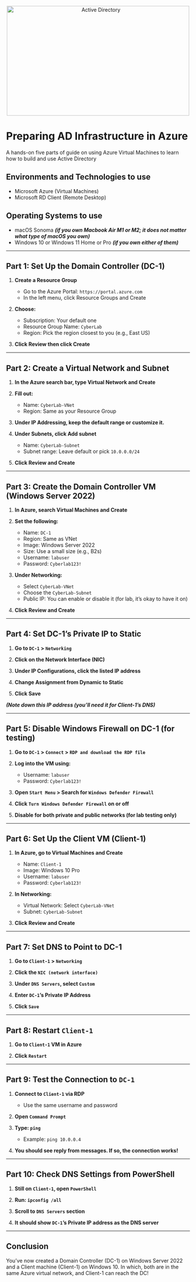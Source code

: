 <p align="center">
<img src="https://i.imgur.com/Ucqw15T.jpeg" alt="Active Directory" width=500 height=300/> 
</p>

<h1>Preparing AD Infrastructure in Azure</h1>
<p>A hands-on five parts of guide on using Azure Virtual Machines to learn how to build and use Active Directory</p>

<h2>Environments and Technologies to use</h2>

- Microsoft Azure (Virtual Machines)
- Microsoft RD Client (Remote Desktop)

<h2>Operating Systems to use</h2>

- macOS Sonoma ***(if you own Macbook Air M1 or M2; it does not matter what type of macOS you own)***
- Windows 10 or Windows 11 Home or Pro ***(if you own either of them)***

-----

## Part 1: Set Up the Domain Controller (DC-1)

1. **Create a Resource Group**
   - Go to the Azure Portal: `https://portal.azure.com`
   - In the left menu, click Resource Groups and Create

2. **Choose:**
   - Subscription: Your default one
   - Resource Group Name: `CyberLab`
   - Region: Pick the region closest to you (e.g., East US)

3. **Click Review then click Create**

-----

## Part 2: Create a Virtual Network and Subnet

1. **In the Azure search bar, type Virtual Network and Create**

2. **Fill out:**
   - Name: `CyberLab-VNet`
   - Region: Same as your Resource Group

3. **Under IP Addressing, keep the default range or customize it.**

4. **Under Subnets, click Add subnet**
    - Name: `CyberLab-Subnet`
    - Subnet range: Leave default or pick `10.0.0.0/24`

5. **Click Review and Create**

-----

## Part 3: Create the Domain Controller VM (Windows Server 2022)

1. **In Azure, search Virtual Machines and Create**

2. **Set the following:**
    - Name: `DC-1`
    - Region: Same as VNet
    - Image: Windows Server 2022
    - Size: Use a small size (e.g., B2s)
    - Username: `labuser`
    - Password: `Cyberlab123!`

3. **Under Networking:**
     - Select `CyberLab-VNet`
     - Choose the `CyberLab-Subnet`
     - Public IP: You can enable or disable it (for lab, it’s okay to have it on)

4. **Click Review and Create**

-----

## Part 4: Set DC-1’s Private IP to Static
	
1.	**Go to `DC-1` > `Networking`**

2.	**Click on the Network Interface (NIC)**

3.	**Under IP Configurations, click the listed IP address**

4.	**Change Assignment from Dynamic to Static**

5.	**Click Save**

***(Note down this IP address (you’ll need it for Client-1’s DNS)***

-----

## Part 5: Disable Windows Firewall on DC-1 (for testing)
	
1.	**Go to `DC-1` > `Connect` > `RDP and download the RDP file`**

2.	**Log into the VM using:**
     - Username: `labuser`
     - Password: `Cyberlab123!`

3.	**Open `Start Menu` > Search for `Windows Defender Firewall`**

4.	**Click `Turn Windows Defender Firewall` on or off**

5.	**Disable for both private and public networks (for lab testing only)**

-----

## Part 6: Set Up the Client VM (Client-1)

1. **In Azure, go to Virtual Machines and Create**
    - Name: `Client-1`
    - Image: Windows 10 Pro
    - Username: `labuser`
    - Password: `Cyberlab123!`

2.	**In Networking:**
    - Virtual Network: Select `CyberLab-VNet`
    - Subnet: `CyberLab-Subnet`

3.	**Click Review and Create**

-----

## Part 7: Set DNS to Point to DC-1

1.	**Go to `Client-1` > `Networking`**

2.	**Click the `NIC (network interface)`**

3.	**Under `DNS Servers`, select `Custom`**

4.	**Enter `DC-1`’s Private IP Address**

5.	**Click `Save`**

-----

## Part 8: Restart `Client-1`

1.	**Go to `Client-1` VM in Azure**

2.	**Click `Restart`**

-----

## Part 9: Test the Connection to `DC-1`

1. **Connect to `Client-1` via RDP**
   - Use the same username and password

2.	**Open `Command Prompt`**

3.	**Type: `ping` <DC-1 private IP>**
    - Example: `ping 10.0.0.4`

4.	**You should see reply from messages. If so, the connection works!**

-----

## Part 10: Check DNS Settings from PowerShell

1.	**Still on `Client-1`, open `PowerShell`**

2.	**Run: `ipconfig /all`**

3.	**Scroll to `DNS Servers` section**

4.	**It should show `DC-1`’s Private IP address as the DNS server**

-----

## Conclusion

You’ve now created a Domain Controller (DC-1) on Windows Server 2022 and a Client machine (Client-1) on Windows 10. In which, both are in the same Azure virtual network, and Client-1 can reach the DC!
